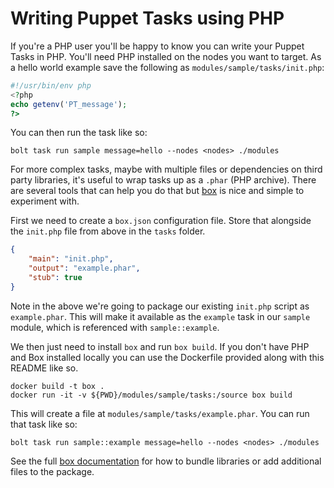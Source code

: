 # Writing Puppet Tasks using PHP

If you're a PHP user you'll be happy to know you can write your Puppet Tasks in PHP. You'll need PHP installed on the nodes you want to target. As a hello world example save the following as `modules/sample/tasks/init.php`:

```php
#!/usr/bin/env php
<?php
echo getenv('PT_message');
?>
```

You can then run the task like so:

```
bolt task run sample message=hello --nodes <nodes> ./modules
```

For more complex tasks, maybe with multiple files or dependencies on third party libraries, it's useful to wrap tasks up as a `.phar` (PHP archive). There are several tools that can help you do that but [box](https://box-project.github.io/box2/) is nice and simple to experiment with.

First we need to create a `box.json` configuration file. Store that alongside the `init.php` file from above in the `tasks` folder.

```json
{
    "main": "init.php",
    "output": "example.phar",
    "stub": true
}
```

Note in the above we're going to package our existing `init.php` script as `example.phar`. This will make it available as the `example` task in our `sample` module, which is referenced with `sample::example`.

We then just need to install `box` and run `box build`. If you don't have PHP and Box installed locally you can use the Dockerfile provided along with this README like so.

```
docker build -t box .
docker run -it -v ${PWD}/modules/sample/tasks:/source box build
```

This will create a file at `modules/sample/tasks/example.phar`. You can run that task like so:

```
bolt task run sample::example message=hello --nodes <nodes> ./modules
```

See the full [box documentation](https://box-project.github.io/box2/) for how to bundle libraries or add additional files to the package.
